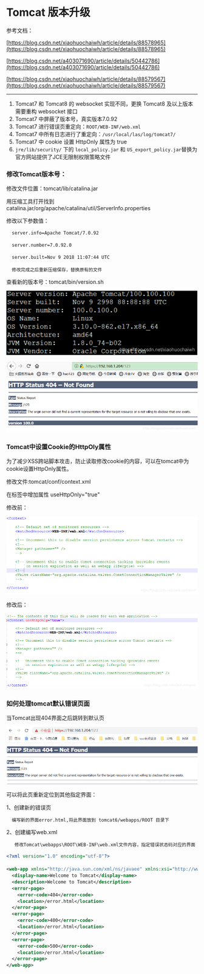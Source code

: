 # Tomcat 版本升级

参考文档：

[https://blog.csdn.net/xiaohuochaiwh/article/details/88578965](https://blog.csdn.net/xiaohuochaiwh/article/details/88578965)

[https://blog.csdn.net/a403071690/article/details/50442786](https://blog.csdn.net/a403071690/article/details/50442786)

[https://blog.csdn.net/xiaohuochaiwh/article/details/88579567](https://blog.csdn.net/xiaohuochaiwh/article/details/88579567)

---

1. Tomcat7 和 Tomcat8 的 websocket 实现不同，更换 Tomcat8 及以上版本需要重构 websocket 接口
2. Tomcat7 中屏蔽了版本号，真实版本7.0.92
3. Tomcat7 进行错误页重定向：`ROOT/WEB-INF/web.xml`​​
4. Tomcat7 中所有日志进行了重定向：`/usr/local/las/log/tomcat7/`​​
5. Tomcat7 中 cookie 设置 HttpOnly 属性为 true
6. `jre/lib/security/`​​ 下的 `local_policy.jar`​​ 和 `US_export_policy.jar`​​ 替换为官方网站提供了JCE无限制权限策略文件

### 修改Tomcat版本号：

修改文件位置：tomcat/lib/catalina.jar

   用压缩工具打开找到 catalina.jar/org/apache/catalina/util/ServerInfo.properties

   修改以下参数值：

      server.info=Apache Tomcat/7.0.92
    
      server.number=7.0.92.0
    
      server.built=Nov 9 2018 11:07:44 UTC
    
      修改完成之后重新压缩保存，替换原有的文件

查看新的版本号：tomcat/bin/version.sh


![image](assets/Tomcat%20%E7%89%88%E6%9C%AC%E5%8D%87%E7%BA%A7/image-20230308212236-uv1n1m5.png)​

![image](assets/Tomcat%20%E7%89%88%E6%9C%AC%E5%8D%87%E7%BA%A7/image-20230308212244-mbphgls.png)​

### Tomcat中设置Cookie的HttpOly属性

为了减少XSS跨站脚本攻击，防止读取修改cookie的内容，可以在tomcat中为cookie设置HttpOnly属性。

修改文件:tomcat/conf/context.xml

在<Context>标签中增加属性 useHttpOnly="true"

修改前：

![image](assets/Tomcat%20%E7%89%88%E6%9C%AC%E5%8D%87%E7%BA%A7/image-20230308212334-rj7vdwq.png)​

修改后：

![image](assets/Tomcat%20%E7%89%88%E6%9C%AC%E5%8D%87%E7%BA%A7/image-20230308212348-f05pq0i.png)​​

### 如何处理tomcat默认错误页面

当Tomcat出现404界面之后跳转到默认页

![image](assets/Tomcat%20%E7%89%88%E6%9C%AC%E5%8D%87%E7%BA%A7/image-20230308212445-febymff.png)​

可以将此页重新定位到其他指定界面：

1、创建新的错误页

      编写新的界面error.html,将此界面放到 tomcat6/webapps/ROOT 目录下

2、创建编写web.xml

       修改Tomcat\webapps\ROOT\WEB-INF\web.xml文件内容，指定错误状态码对应的界面  

```xml
<?xml version="1.0" encoding="utf-8"?>
 
<web-app xmlns="http://java.sun.com/xml/ns/javaee" xmlns:xsi="http://www.w3.org/2001/XMLSchema-instance" xsi:schemaLocation="http://java.sun.com/xml/ns/javaee                       http://java.sun.com/xml/ns/javaee/web-app_3_0.xsd" version="3.0" metadata-complete="true">  
  <display-name>Welcome to Tomcat</display-name>  
  <description>Welcome to Tomcat</description>  
  <error-page> 
    <error-code>404</error-code>  
    <location>/error.html</location> 
  </error-page>  
  <error-page> 
    <error-code>400</error-code>  
    <location>/error.html</location> 
  </error-page>  
  <error-page> 
    <error-code>500</error-code>  
    <location>/error.html</location> 
  </error-page> 
</web-app>
```

‍
